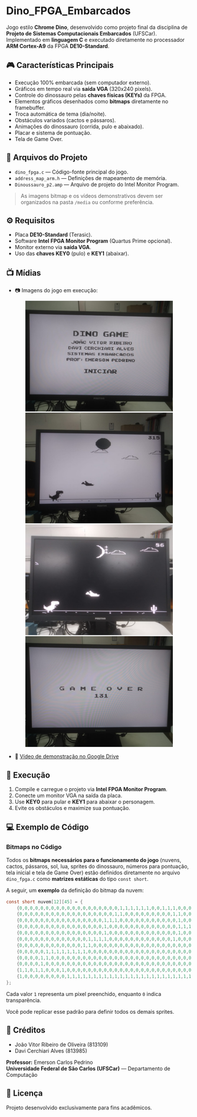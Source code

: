 # Dino_FPGA_Embarcados

Jogo estilo **Chrome Dino**, desenvolvido como projeto final da disciplina de **Projeto de Sistemas Computacionais Embarcados** (UFSCar). Implementado em **linguagem C** e executado diretamente no processador **ARM Cortex-A9** da FPGA **DE10-Standard**.

## :video_game: Características Principais

- Execução 100% embarcada (sem computador externo).
- Gráficos em tempo real via **saída VGA** (320x240 pixels).
- Controle do dinossauro pelas **chaves físicas (KEYs)** da FPGA.
- Elementos gráficos desenhados como **bitmaps** diretamente no framebuffer.
- Troca automática de tema (dia/noite).
- Obstáculos variados (cactos e pássaros).
- Animações do dinossauro (corrida, pulo e abaixado).
- Placar e sistema de pontuação.
- Tela de Game Over.

## :floppy_disk: Arquivos do Projeto

- `dino_fpga.c` — Código-fonte principal do jogo.
- `address_map_arm.h` — Definições de mapeamento de memória.
- `Dinoussauro_p2.amp` — Arquivo de projeto do Intel Monitor Program.

> As imagens bitmap e os vídeos demonstrativos devem ser organizados na pasta `/media` ou conforme preferência.

## :gear: Requisitos

- Placa **DE10-Standard** (Terasic).
- Software **Intel FPGA Monitor Program** (Quartus Prime opcional).
- Monitor externo via **saída VGA**.
- Uso das **chaves KEY0** (pulo) e **KEY1** (abaixar).

## :tv: Mídias

- 📷 Imagens do jogo em execução:

<p align="center">
  <img src="Imagens/tela_inicial.jpg" alt="Tela Inicial" width="400"/>
  <img src="Imagens/dino_dia.jpg" alt="Modo Diurno" width="400"/>
  <img src="Imagens/dino_noite.jpg" alt="Modo Noturno" width="400"/>
  <img src="Imagens/game_over.jpg" alt="Tela de Game Over" width="400"/>
</p>

- 🎥 [Vídeo de demonstração no Google Drive](https://drive.google.com/file/d/1Jg21BqgiIf8z2gxjvxtYR6zhrmLHtB3L/view?usp=drive_link)

## :rocket: Execução

1. Compile e carregue o projeto via **Intel FPGA Monitor Program**.
2. Conecte um monitor VGA na saída da placa.
3. Use **KEY0** para pular e **KEY1** para abaixar o personagem.
4. Evite os obstáculos e maximize sua pontuação.

## :computer: Exemplo de Código

### Bitmaps no Código

Todos os **bitmaps necessários para o funcionamento do jogo** (nuvens, cactos, pássaros, sol, lua, sprites do dinossauro, números para pontuação, tela inicial e tela de Game Over) estão definidos diretamente no arquivo `dino_fpga.c` como **matrizes estáticas** do tipo `const short`.

A seguir, um **exemplo** da definição do bitmap da nuvem:

```c
const short nuvem[12][45] = {
    {0,0,0,0,0,0,0,0,0,0,0,0,0,0,0,0,0,0,0,1,1,1,1,1,1,0,0,1,1,1,0,0,0,0,0,0,0,0,0,0,0,0,0,0,0},
    {0,0,0,0,0,0,0,0,0,0,0,0,0,0,0,0,0,0,1,1,0,0,0,0,0,0,0,0,0,1,1,0,0,0,0,0,0,0,0,0,0,0,0,0,0},
    {0,0,0,0,0,0,0,0,0,0,0,0,0,0,0,0,1,1,1,0,0,0,0,0,0,0,0,0,0,0,1,0,0,0,0,0,0,0,0,0,0,0,0,0,0},
    {0,0,0,0,0,0,0,0,0,0,0,0,0,0,0,0,1,0,0,0,0,0,0,0,0,0,0,0,0,0,1,1,1,1,0,0,0,0,0,0,0,0,0,0,0},
    {0,0,0,0,0,0,0,0,0,0,0,0,0,0,0,0,1,0,0,0,0,0,0,0,0,0,0,0,0,0,1,0,0,1,1,1,1,1,1,0,0,0,0,0,0},
    {0,0,0,0,0,0,0,0,0,0,0,0,0,1,1,1,1,0,0,0,0,0,0,0,0,0,0,0,0,1,0,0,0,0,0,0,0,0,1,0,0,0,0,0,0},
    {0,0,0,0,0,0,0,0,0,0,0,0,1,1,0,0,0,0,0,0,0,0,0,0,0,0,0,0,0,0,0,0,0,0,0,0,0,0,1,1,1,1,0,0,0},
    {0,0,0,0,0,1,1,1,1,1,1,1,1,0,0,0,0,0,0,0,0,0,0,0,0,0,0,0,0,0,0,0,0,0,0,0,0,0,0,0,0,1,0,0,0},
    {0,0,0,0,1,1,0,0,0,0,0,0,0,0,0,0,0,0,0,0,0,0,0,0,0,0,0,0,0,0,0,0,0,0,0,0,0,0,0,0,0,1,1,1,0},
    {0,0,0,0,1,0,0,0,0,0,0,0,0,0,0,0,0,0,0,0,0,0,0,0,0,0,0,0,0,0,0,0,0,0,0,0,0,0,0,0,0,0,0,1,0},
    {1,1,0,1,1,0,0,0,1,0,0,0,0,0,0,0,0,0,0,0,0,0,0,0,0,0,0,0,0,0,0,0,0,0,0,0,0,0,0,0,0,0,0,0,1},
    {1,0,0,0,0,0,0,0,0,1,1,1,1,1,1,1,1,1,1,1,1,1,1,1,1,1,1,1,1,1,1,1,1,1,1,1,1,1,1,1,1,1,1,1,1},
};
```

Cada valor `1` representa um pixel preenchido, enquanto `0` indica transparência.

Você pode replicar esse padrão para definir todos os demais sprites.

## :busts_in_silhouette: Créditos

- João Vitor Ribeiro de Oliveira (813109)
- Davi Cerchiari Alves (813985)

**Professor:** Emerson Carlos Pedrino  
**Universidade Federal de São Carlos (UFSCar)** — Departamento de Computação

## :page_facing_up: Licença

Projeto desenvolvido exclusivamente para fins acadêmicos.
